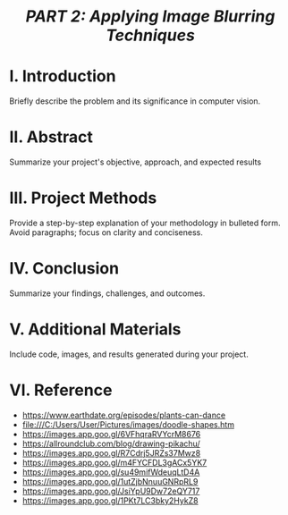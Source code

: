 # <p align="center">***PART 2: Applying Image Blurring Techniques***</p>

# I. Introduction
Briefly describe the problem and its significance in computer vision.

# II. Abstract
Summarize your project's objective, approach, and expected results

# III. Project Methods
Provide a step-by-step explanation of your methodology in bulleted form.
Avoid paragraphs; focus on clarity and conciseness.

# IV. Conclusion
Summarize your findings, challenges, and outcomes.

# V. Additional Materials
Include code, images, and results generated during your project.

# VI. Reference

- https://www.earthdate.org/episodes/plants-can-dance
- [file:///C:/Users/User/Pictures/images/doodle-shapes.htm](https://images.app.goo.gl/Jtzh1dhTjiUhu5oa8)
- https://images.app.goo.gl/6VFhqraRVYcrM8676
- https://allroundclub.com/blog/drawing-pikachu/
- https://images.app.goo.gl/R7Cdrj5JRZs37Mwz8
- https://images.app.goo.gl/m4FYCFDL3gACx5YK7
- https://images.app.goo.gl/su49mifWdeuqLtD4A
- https://images.app.goo.gl/1utZjbNnuuGNRpRL9
- https://images.app.goo.gl/JsiYpU9Dw72eQY717
- https://images.app.goo.gl/1PKt7LC3bky2HykZ8
